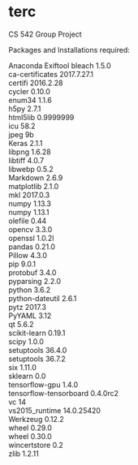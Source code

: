 # terc
CS 542 Group Project


Packages and Installations required:

Anaconda
Exiftool
bleach                    1.5.0                    
ca-certificates           2017.7.27.1  
certifi                   2016.2.28               
cycler                    0.10.0                    
enum34                    1.1.6                     
h5py                      2.7.1                     
html5lib                  0.9999999                 
icu                       58.2                   
jpeg                      9b                      
Keras                     2.1.1                    
libpng                    1.6.28                   
libtiff                   4.0.7                    
libwebp                   0.5.2                    
Markdown                  2.6.9                    
matplotlib                2.1.0                    
mkl                       2017.0.3                 
numpy                     1.13.3                   
numpy                     1.13.1                   
olefile                   0.44                    
opencv                    3.3.0                  
openssl                   1.0.2l                 
pandas                    0.21.0                    
Pillow                    4.3.0                     
pip                       9.0.1                    
protobuf                  3.4.0                    
pyparsing                 2.2.0                    
python                    3.6.2                    
python-dateutil           2.6.1                    
pytz                      2017.3                   
PyYAML                    3.12                     
qt                        5.6.2                    
scikit-learn              0.19.1                   
scipy                     1.0.0                     
setuptools                36.4.0                   
setuptools                36.7.2                   
six                       1.11.0                   
sklearn                   0.0                      
tensorflow-gpu            1.4.0                    
tensorflow-tensorboard    0.4.0rc2                 
vc                        14                       
vs2015_runtime            14.0.25420              
Werkzeug                  0.12.2                   
wheel                     0.29.0                   
wheel                     0.30.0                   
wincertstore              0.2                      
zlib                      1.2.11                   
